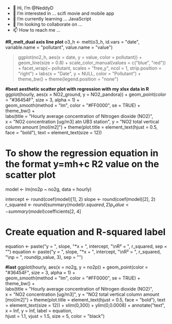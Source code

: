 - 👋 Hi, I’m @NeddyD
- 👀 I’m interested in ... scifi movie and mobile app
- 🌱 I’m currently learning ... JavaScript
- 💞️ I’m looking to collaborate on ...
- 📫 How to reach me ...

<!---
NeddyD/NeddyD is a ✨ special ✨ repository because its `README.md` (this file) appears on your GitHub profile.
You can click the Preview link to take a look at your changes.
---> 
**#R_melt_dual axis line plot**
o3_h <- melt(o3_h, id.vars = "date", variable.name = "pollutant", value.name = "value")
> ggplot(no2_h, aes(x = date, y = value, color = pollutant)) +
    geom_line(size = 0.8) + scale_color_manual(values = c("blue", "red")) +
    facet_wrap(~ pollutant, scales = "free_y", ncol = 1, strip.position = "right") +
    labs(x = "Date", y = NULL, color = "Pollutant") +
    theme_bw() +
    theme(legend.position = "none")

**#best aesthetic scatter plot with regression with my xlsx data in R**
ggplot(hourly, aes(x = NO2_ground, y = NO2_pandora)) +
     geom_point(color = "#36454F", size = 3, alpha = 1) +     
     geom_smooth(method = "lm", color = "#FF0000", se = TRUE) +  
     theme_bw() +                                           
     labs(title = "Hourly average concentration of Nitrogen dioxide (NO2)",  
          x = "NO2 concentration [ug/m3] atn UB3 station",
          y = "NO2 total vertical column amount [mol/m2]") +
     theme(plot.title = element_text(hjust = 0.5, face = "bold"),
           text = element_text(size = 12))   

# To show the regression equation in the format y=mh+c R2 value on the scatter plot 
model <- lm(no2p ~ no2g, data = hourly)

intercept <- round(coef(model)[1], 2)
slope <- round(coef(model)[2], 2)
r_squared <- round(summary(model)$r.squared, 2)
p_value <- summary(model)$coefficients[2, 4]

# Create equation and R-squared label
equation <- paste("y = ", slope, "*x + ", intercept, "\nR² = ", r_squared, sep = "")
equation <- paste("y = ", slope, "*x + ", intercept, "\nR² = ", r_squared, "\np = ", round(p_value, 3), sep = "")

**#last**
ggplot(hourly, aes(x = no2g, y = no2p)) +
    geom_point(color = "#36454F", size = 3, alpha = 1) +   
    geom_smooth(method = "lm", color = "#FF0000", se = TRUE) +   
    theme_bw() +      
    labs(title = "Hourly average concentration of Nitrogen dioxide (NO2)",  
         x = "NO2 concentration [ug/m3]",
         y = "NO2 total vertical column amount [mol/m2]") +
    theme(plot.title = element_text(hjust = 0.5, face = "bold"), 
          text = element_text(size = 12)) + xlim(0,300) + ylim(0,0.0008) + 
    annotate("text", x = Inf, y = Inf, label = equation,   
             hjust = 1.1, vjust = 1.5, size = 5, color = "black") 

